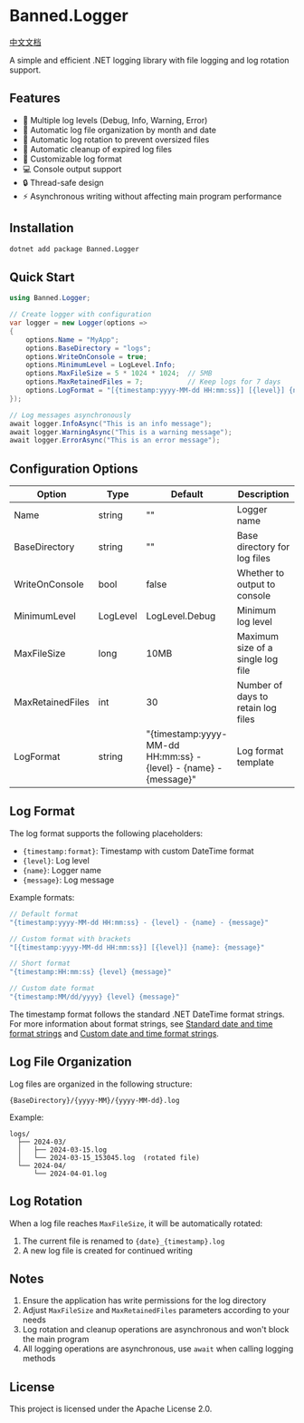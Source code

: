 # Banned.Logger

[中文文档](https://github.com/banned2054/Banned.Logger/blob/master/Docs/README.zh-CN.md)

A simple and efficient .NET logging library with file logging and log rotation support.

## Features

- 📝 Multiple log levels (Debug, Info, Warning, Error)
- 📂 Automatic log file organization by month and date
- 🔄 Automatic log rotation to prevent oversized files
- 🧹 Automatic cleanup of expired log files
- 🎨 Customizable log format
- 💻 Console output support
- 🔒 Thread-safe design
- ⚡ Asynchronous writing without affecting main program performance

## Installation

```bash
dotnet add package Banned.Logger
```

## Quick Start

```csharp
using Banned.Logger;

// Create logger with configuration
var logger = new Logger(options =>
{
    options.Name = "MyApp";
    options.BaseDirectory = "logs";
    options.WriteOnConsole = true;
    options.MinimumLevel = LogLevel.Info;
    options.MaxFileSize = 5 * 1024 * 1024;  // 5MB
    options.MaxRetainedFiles = 7;           // Keep logs for 7 days
    options.LogFormat = "[{timestamp:yyyy-MM-dd HH:mm:ss}] [{level}] {name}: {message}";
});

// Log messages asynchronously
await logger.InfoAsync("This is an info message");
await logger.WarningAsync("This is a warning message");
await logger.ErrorAsync("This is an error message");
```

## Configuration Options

| Option | Type | Default | Description |
|--------|------|---------|-------------|
| Name | string | "" | Logger name |
| BaseDirectory | string | "" | Base directory for log files |
| WriteOnConsole | bool | false | Whether to output to console |
| MinimumLevel | LogLevel | LogLevel.Debug | Minimum log level |
| MaxFileSize | long | 10MB | Maximum size of a single log file |
| MaxRetainedFiles | int | 30 | Number of days to retain log files |
| LogFormat | string | "{timestamp:yyyy-MM-dd HH:mm:ss} - {level} - {name} - {message}" | Log format template |

## Log Format

The log format supports the following placeholders:
- `{timestamp:format}`: Timestamp with custom DateTime format
- `{level}`: Log level
- `{name}`: Logger name
- `{message}`: Log message

Example formats:
```csharp
// Default format
"{timestamp:yyyy-MM-dd HH:mm:ss} - {level} - {name} - {message}"

// Custom format with brackets
"[{timestamp:yyyy-MM-dd HH:mm:ss}] [{level}] {name}: {message}"

// Short format
"{timestamp:HH:mm:ss} {level} {message}"

// Custom date format
"{timestamp:MM/dd/yyyy} {level} {message}"
```

The timestamp format follows the standard .NET DateTime format strings. For more information about format strings, see [Standard date and time format strings](https://learn.microsoft.com/en-us/dotnet/standard/base-types/standard-date-and-time-format-strings) and [Custom date and time format strings](https://learn.microsoft.com/en-us/dotnet/standard/base-types/custom-date-and-time-format-strings).

## Log File Organization

Log files are organized in the following structure:
```
{BaseDirectory}/{yyyy-MM}/{yyyy-MM-dd}.log
```

Example:
```
logs/
  ├── 2024-03/
  │   ├── 2024-03-15.log
  │   └── 2024-03-15_153045.log  (rotated file)
  └── 2024-04/
      └── 2024-04-01.log
```

## Log Rotation

When a log file reaches `MaxFileSize`, it will be automatically rotated:
1. The current file is renamed to `{date}_{timestamp}.log`
2. A new log file is created for continued writing

## Notes

1. Ensure the application has write permissions for the log directory
2. Adjust `MaxFileSize` and `MaxRetainedFiles` parameters according to your needs
3. Log rotation and cleanup operations are asynchronous and won't block the main program
4. All logging operations are asynchronous, use `await` when calling logging methods

## License

This project is licensed under the Apache License 2.0.
